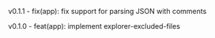 v0.1.1 - fix(app): fix support for parsing JSON with comments 

v0.1.0 - feat(app): implement explorer-excluded-files
